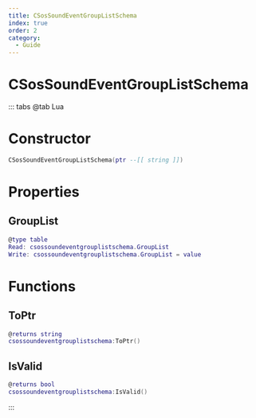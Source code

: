 ```yaml
---
title: CSosSoundEventGroupListSchema
index: true
order: 2
category:
  - Guide
---
```


# CSosSoundEventGroupListSchema

::: tabs
@tab Lua
# Constructor
```lua
CSosSoundEventGroupListSchema(ptr --[[ string ]])
```
# Properties
## GroupList 
```lua
@type table
Read: csossoundeventgrouplistschema.GroupList
Write: csossoundeventgrouplistschema.GroupList = value
```
# Functions
## ToPtr
```lua
@returns string
csossoundeventgrouplistschema:ToPtr()
```
## IsValid
```lua
@returns bool
csossoundeventgrouplistschema:IsValid()
```

:::